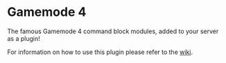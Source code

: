 # Gamemode 4
The famous Gamemode 4 command block modules, added to your server as a plugin!

For information on how to use this plugin please refer to the [wiki](https://github.com/jely2002/gm4/wiki).
